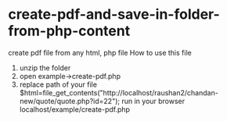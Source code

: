 # create-pdf-and-save-in-folder-from-php-content
create pdf file from any html, php file
How to use this file
1. unzip the folder
2. open example->create-pdf.php
3. replace path of your file  $html=file_get_contents("http://localhost/raushan2/chandan-new/quote/quote.php?id=22");
run in your browser localhost/example/create-pdf.php

